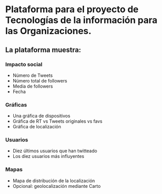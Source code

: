 # Plataforma para el proyecto de Tecnologías de la información para las Organizaciones.

## La plataforma muestra:

### Impacto social

* Número de Tweets
* Número total de followers
* Media de followers
* Fecha

### Gráficas

* Una gráfica de dispositivos
* Gráfica de RT vs Tweets originales vs favs
* Gráfica de localización

### Usuarios

* Diez últimos usuarios que han twitteado
* Los diez usuarios más influyentes

### Mapas

* Mapa de distribución de la localización
* Opcional: geolocalización mediante Carto
